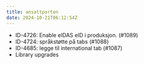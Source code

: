 ```yaml
---
title: ansattporten
date: 2024-10-21T06:12:54Z
---
```

- ID-4726: Enable eIDAS eID i produksjon. (#1089)
- ID-4724: språkstøtte på tabs (#1088)
- ID-4685: legge til international tab (#1087)
- Library upgrades

